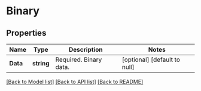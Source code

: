 # Binary

## Properties
Name | Type | Description | Notes
------------ | ------------- | ------------- | -------------
**Data** | **string** | Required. Binary data. | [optional] [default to null]

[[Back to Model list]](../README.md#documentation-for-models) [[Back to API list]](../README.md#documentation-for-api-endpoints) [[Back to README]](../README.md)


